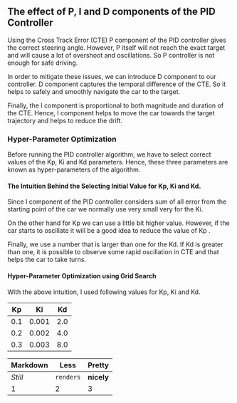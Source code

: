 ## The effect of P, I and D components of the PID Controller

Using the Cross Track Error (CTE) P component of the PID controller gives the correct steering angle. However, P itself will not reach the exact target and will cause a lot of overshoot and oscillations. So P controller is not enough for safe driving.

In order to mitigate these issues, we can introduce D component to our controller. D component captures the temporal difference of the CTE. So it helps to safely and smoothly navigate the car to the target. 

Finally, the I component is proportional to both magnitude and duration of the CTE. Hence, I component helps to move the car towards the target trajectory and helps to reduce the drift. 

### Hyper-Parameter Optimization

Before running the PID controller algorithm, we have to select correct values of the Kp, Ki and Kd parameters. Hence, these three parameters are known as hyper-parameters of the algorithm. 

#### The Intuition Behind the Selecting Initial Value for Kp, Ki and Kd.

Since I component of the PID controller considers sum of all error from the starting point of the car we normally use very small very for the Ki.

On the other hand for Kp we can use a little bit higher value. However, if the car starts to oscillate it will be a good idea to reduce the value of Kp .

Finally, we use a number that is larger than one for the Kd. If  Kd is greater than one, it is possible to observe some rapid oscillation in CTE and that helps the car to take turns. 

#### Hyper-Parameter Optimization using Grid Search

With the above intuition, I used following values for Kp, Ki and Kd.

 Kp|      Ki|  Kd
---|---|---|
 0.1 |  0.001 | 2.0 |
 0.2 |    0.002   |  4.0 
 0.3 | 0.003 |    8.0 

Markdown | Less | Pretty
--- | --- | ---
*Still* | `renders` | **nicely**
1 | 2 | 3
